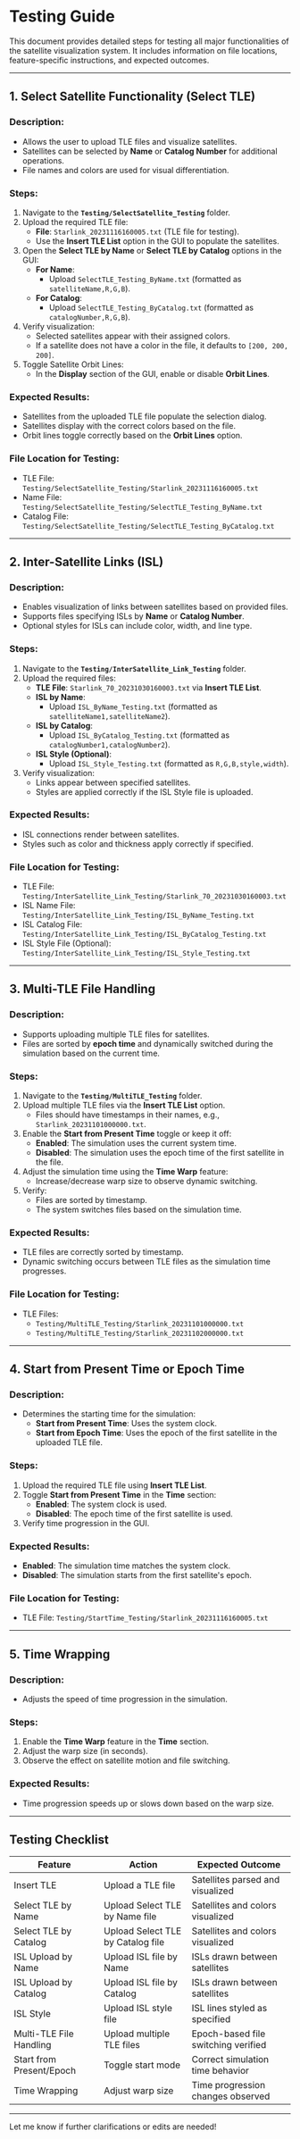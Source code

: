 # Testing Guide

This document provides detailed steps for testing all major functionalities of the satellite visualization system. It includes information on file locations, feature-specific instructions, and expected outcomes.

---

## 1. Select Satellite Functionality (Select TLE)

### Description:

- Allows the user to upload TLE files and visualize satellites.
- Satellites can be selected by **Name** or **Catalog Number** for additional operations.
- File names and colors are used for visual differentiation.

### Steps:

1. Navigate to the **`Testing/SelectSatellite_Testing`** folder.
2. Upload the required TLE file:
   - **File**: `Starlink_20231116160005.txt` (TLE file for testing).
   - Use the **Insert TLE List** option in the GUI to populate the satellites.
3. Open the **Select TLE by Name** or **Select TLE by Catalog** options in the GUI:
   - **For Name**:
     - Upload `SelectTLE_Testing_ByName.txt` (formatted as `satelliteName,R,G,B`).
   - **For Catalog**:
     - Upload `SelectTLE_Testing_ByCatalog.txt` (formatted as `catalogNumber,R,G,B`).
4. Verify visualization:
   - Selected satellites appear with their assigned colors.
   - If a satellite does not have a color in the file, it defaults to `[200, 200, 200]`.
5. Toggle Satellite Orbit Lines:
   - In the **Display** section of the GUI, enable or disable **Orbit Lines**.

### Expected Results:

- Satellites from the uploaded TLE file populate the selection dialog.
- Satellites display with the correct colors based on the file.
- Orbit lines toggle correctly based on the **Orbit Lines** option.

### File Location for Testing:

- TLE File: `Testing/SelectSatellite_Testing/Starlink_20231116160005.txt`
- Name File: `Testing/SelectSatellite_Testing/SelectTLE_Testing_ByName.txt`
- Catalog File: `Testing/SelectSatellite_Testing/SelectTLE_Testing_ByCatalog.txt`

---

## 2. Inter-Satellite Links (ISL)

### Description:

- Enables visualization of links between satellites based on provided files.
- Supports files specifying ISLs by **Name** or **Catalog Number**.
- Optional styles for ISLs can include color, width, and line type.

### Steps:

1. Navigate to the **`Testing/InterSatellite_Link_Testing`** folder.
2. Upload the required files:
   - **TLE File**: `Starlink_70_20231030160003.txt` via **Insert TLE List**.
   - **ISL by Name**:
     - Upload `ISL_ByName_Testing.txt` (formatted as `satelliteName1,satelliteName2`).
   - **ISL by Catalog**:
     - Upload `ISL_ByCatalog_Testing.txt` (formatted as `catalogNumber1,catalogNumber2`).
   - **ISL Style (Optional)**:
     - Upload `ISL_Style_Testing.txt` (formatted as `R,G,B,style,width`).
3. Verify visualization:
   - Links appear between specified satellites.
   - Styles are applied correctly if the ISL Style file is uploaded.

### Expected Results:

- ISL connections render between satellites.
- Styles such as color and thickness apply correctly if specified.

### File Location for Testing:

- TLE File: `Testing/InterSatellite_Link_Testing/Starlink_70_20231030160003.txt`
- ISL Name File: `Testing/InterSatellite_Link_Testing/ISL_ByName_Testing.txt`
- ISL Catalog File: `Testing/InterSatellite_Link_Testing/ISL_ByCatalog_Testing.txt`
- ISL Style File (Optional): `Testing/InterSatellite_Link_Testing/ISL_Style_Testing.txt`

---

## 3. Multi-TLE File Handling

### Description:

- Supports uploading multiple TLE files for satellites.
- Files are sorted by **epoch time** and dynamically switched during the simulation based on the current time.

### Steps:

1. Navigate to the **`Testing/MultiTLE_Testing`** folder.
2. Upload multiple TLE files via the **Insert TLE List** option.
   - Files should have timestamps in their names, e.g., `Starlink_20231101000000.txt`.
3. Enable the **Start from Present Time** toggle or keep it off:
   - **Enabled**: The simulation uses the current system time.
   - **Disabled**: The simulation uses the epoch time of the first satellite in the file.
4. Adjust the simulation time using the **Time Warp** feature:
   - Increase/decrease warp size to observe dynamic switching.
5. Verify:
   - Files are sorted by timestamp.
   - The system switches files based on the simulation time.

### Expected Results:

- TLE files are correctly sorted by timestamp.
- Dynamic switching occurs between TLE files as the simulation time progresses.

### File Location for Testing:

- TLE Files:
  - `Testing/MultiTLE_Testing/Starlink_20231101000000.txt`
  - `Testing/MultiTLE_Testing/Starlink_20231102000000.txt`

---

## 4. Start from Present Time or Epoch Time

### Description:

- Determines the starting time for the simulation:
  - **Start from Present Time**: Uses the system clock.
  - **Start from Epoch Time**: Uses the epoch of the first satellite in the uploaded TLE file.

### Steps:

1. Upload the required TLE file using **Insert TLE List**.
2. Toggle **Start from Present Time** in the **Time** section:
   - **Enabled**: The system clock is used.
   - **Disabled**: The epoch time of the first satellite is used.
3. Verify time progression in the GUI.

### Expected Results:

- **Enabled**: The simulation time matches the system clock.
- **Disabled**: The simulation starts from the first satellite's epoch.

### File Location for Testing:

- TLE File: `Testing/StartTime_Testing/Starlink_20231116160005.txt`

---

## 5. Time Wrapping

### Description:

- Adjusts the speed of time progression in the simulation.

### Steps:

1. Enable the **Time Warp** feature in the **Time** section.
2. Adjust the warp size (in seconds).
3. Observe the effect on satellite motion and file switching.

### Expected Results:

- Time progression speeds up or slows down based on the warp size.

---

## Testing Checklist

| Feature                  | Action                            | Expected Outcome                    |
| ------------------------ | --------------------------------- | ----------------------------------- |
| Insert TLE               | Upload a TLE file                 | Satellites parsed and visualized    |
| Select TLE by Name       | Upload Select TLE by Name file    | Satellites and colors visualized    |
| Select TLE by Catalog    | Upload Select TLE by Catalog file | Satellites and colors visualized    |
| ISL Upload by Name       | Upload ISL file by Name           | ISLs drawn between satellites       |
| ISL Upload by Catalog    | Upload ISL file by Catalog        | ISLs drawn between satellites       |
| ISL Style                | Upload ISL style file             | ISL lines styled as specified       |
| Multi-TLE File Handling  | Upload multiple TLE files         | Epoch-based file switching verified |
| Start from Present/Epoch | Toggle start mode                 | Correct simulation time behavior    |
| Time Wrapping            | Adjust warp size                  | Time progression changes observed   |

---

Let me know if further clarifications or edits are needed!
